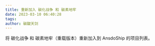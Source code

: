 ```yaml
---
title: 重新加入 碳化战争 和 碳素地牢
date: 2023-03-10 06:40:28
tags:
author: 碳酸天剑
---
```


将 碳化战争 和 碳素地牢（重载版本）重新加入到 AnsdoShip 的项目列表。
